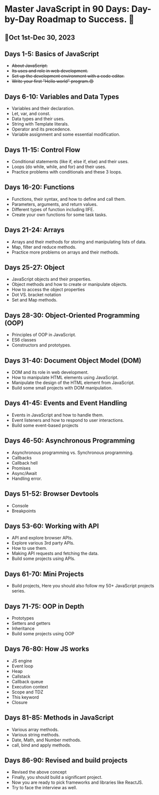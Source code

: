 # Master JavaScript in 90 Days: Day-by-Day Roadmap to Success. 🚀

## 📅Oct 1st-Dec 30, 2023

## Days 1-5: Basics of JavaScript
- ~~About JavaScript.~~
- ~~Its uses and role in web development.~~
- ~~Set up the development environment with a code editor.~~
- ~~Write your first "Hello world" program.😍~~

## Days 6-10: Variables and Data Types
- Variables and their declaration.
- Let, var, and const.
- Data types and their uses.
- String with Template literals.
- Operator and its precedence.
- Variable assignment and some essential modification.

## Days 11-15: Control Flow
- Conditional statements (like if, else if, else) and their uses.
- Loops (do while, while, and for) and their uses.
- Practice problems with conditionals and these 3 loops.

## Days 16-20: Functions
- Functions, their syntax, and how to define and call them.
- Parameters, arguments, and return values.
- Different types of function including IIFE.
- Create your own functions for some task tasks.

## Days 21-24: Arrays
- Arrays and their methods for storing and manipulating lists of data.
- Map, filter and reduce methods.
- Practice more problems on arrays and their methods.

## Days 25-27: Object
- JavaScript objects and their properties.
- Object methods and how to create or manipulate objects.
- How to access the object properties
- Dot VS. bracket notation
- Set and Map methods.

## Days 28-30: Object-Oriented Programming (OOP)
- Principles of OOP in JavaScript.
- ES6 classes
- Constructors and prototypes.

## Days 31-40: Document Object Model (DOM)
- DOM and its role in web development.
- How to manipulate HTML elements using JavaScript.
- Manipulate the design of the HTML element from JavaScript.
- Build some small projects with DOM manipulation.

## Days 41-45: Events and Event Handling
- Events in JavaScript and how to handle them.
- Event listeners and how to respond to user interactions.
- Build some event-based projects

## Days 46-50: Asynchronous Programming
- Asynchronous programming vs. Synchronous programming.
- Callbacks
- Callback hell
- Promises
- Async/Await
- Handling error.

## Days 51-52: Browser Devtools
- Console
- Breakpoints

## Days 53-60: Working with API
- API and explore browser APIs. 
- Explore various 3rd party APIs.
- How to use them.
- Making API requests and fetching the data.
- Build some projects using APIs.

## Days 61-70: Mini Projects
- Build projects, Here you should also follow my 50+ JavaScript projects series.

## Days 71-75: OOP in Depth
- Prototypes
- Setters and getters
- Inheritance
- Build some projects using OOP

## Days 76-80: How JS works
- JS engine
- Event loop
- Heap
- Callstack
- Callback queue
- Execution context
- Scope and TDZ
- This keyword
- Closure

## Days 81-85: Methods in JavaScript
- Various array methods.
- Various string methods.
- Date, Math, and Number methods.
- call, bind and apply methods.

## Days 86-90: Revised and build projects
- Revised the above concept
- Finally, you should build a significant project.
- Now you are ready to pick frameworks and libraries like ReactJS.
- Try to face the interview as well.
